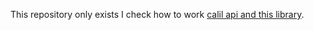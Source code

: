 This repository only exists I check how to work [calil api and this library](https://calil.jp/doc/api_ref.html).
